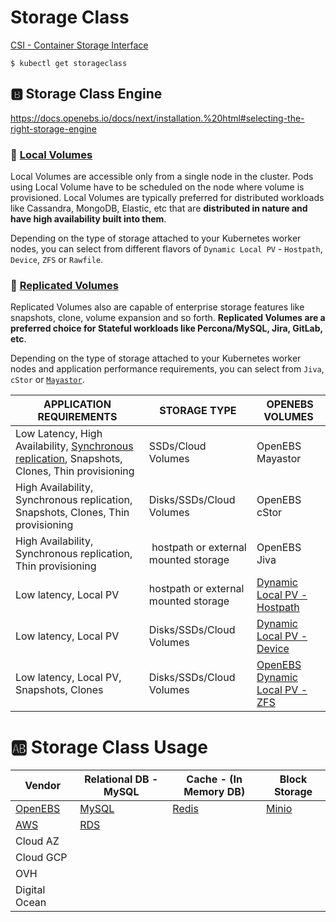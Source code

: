 # Storage Class

[CSI - Container Storage Interface](https://kubernetes-csi.github.io/docs)


```
$ kubectl get storageclass
```

## :b: Storage Class Engine

https://docs.openebs.io/docs/next/installation.%20html#selecting-the-right-storage-engine

### :round_pushpin: [Local Volumes](https://docs.openebs.io/docs/next/installation.%20html#local-volumes)

Local Volumes are accessible only from a single node in the cluster. Pods using Local Volume have to be scheduled on the node where volume is provisioned. Local Volumes are typically preferred for distributed workloads like Cassandra, MongoDB, Elastic, etc that are **distributed in nature and have high availability built into them**.

Depending on the type of storage attached to your Kubernetes worker nodes, you can select from different flavors of `Dynamic Local PV` - `Hostpath`, `Device`, `ZFS` or `Rawfile`.

### :round_pushpin: [Replicated Volumes](https://docs.openebs.io/docs/next/installation.%20html#replicated-volumes-aka-highly-available-volumes)

Replicated Volumes also are capable of enterprise storage features like snapshots, clone, volume expansion and so forth. **Replicated Volumes are a preferred choice for Stateful workloads like Percona/MySQL, Jira, GitLab, etc**.

Depending on the type of storage attached to your Kubernetes worker nodes and application performance requirements, you can select from `Jiva`, `cStor` or [`Mayastor`](https://mayastor.gitbook.io).

| APPLICATION REQUIREMENTS	  | STORAGE TYPE	| OPENEBS VOLUMES |
|-----------------------------|---------------|-----------------|
| Low Latency, High Availability, [Synchronous replication](#round_pushpin-replicated-volumes), Snapshots, Clones, Thin provisioning	| SSDs/Cloud Volumes	| OpenEBS Mayastor 	| 
| High Availability, Synchronous replication, Snapshots, Clones, Thin provisioning | Disks/SSDs/Cloud Volumes | OpenEBS cStor |
| High Availability, Synchronous replication, Thin provisioning | hostpath or external mounted storage | OpenEBS Jiva | 
| Low latency, Local PV	                    | hostpath or external mounted storage	| [Dynamic Local PV - Hostpath](https://docs.openebs.io/docs/next/uglocalpv-hostpath.html) |
| Low latency, Local PV	                    | Disks/SSDs/Cloud Volumes | [Dynamic Local PV - Device](https://docs.openebs.io/docs/next/uglocalpv-device.html) |
| Low latency, Local PV, Snapshots, Clones	| Disks/SSDs/Cloud Volumes | [OpenEBS Dynamic Local PV - ZFS](https://github.com/openebs/zfs-localpv) |



# :ab: Storage Class Usage

| Vendor                                 |  Relational DB - MySQL                                | Cache - (In Memory DB)                          | Block Storage |
|----------------------------------------|-------------------------------------------------------|-------------------------------------------------------|-----|
| [OpenEBS](https://docs.openebs.io)     | [MySQL](https://docs.openebs.io/docs/next/mysql.html) | [Redis](https://docs.openebs.io/docs/next/redis.html) | [Minio](https://docs.openebs.io/docs/next/minio.html)
| [AWS](https://aws.amazon.com)          | [RDS](https://aws.amazon.com/rds/) |
| Cloud AZ 
| Cloud GCP 
| OVH 
| Digital Ocean |








